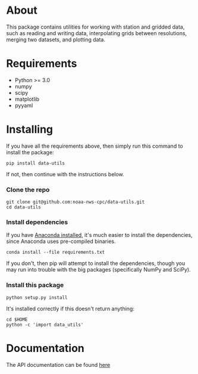 About
=====

This package contains utilities for working with station and gridded data, such as reading and writing data, interpolating grids between resolutions, merging two datasets, and plotting data.

Requirements
============

- Python >= 3.0
- numpy
- scipy
- matplotlib
- pyyaml

Installing
==========

If you have all the requirements above, then simply run this command to install the package:

    pip install data-utils

If not, then continue with the instructions below.

### Clone the repo

    git clone git@github.com:noaa-nws-cpc/data-utils.git
    cd data-utils

### Install dependencies

If you have [Anaconda installed](http://docs.continuum.io/anaconda/install.html), it's much easier to install the dependencies, since Anaconda uses pre-compiled binaries.

    conda install --file requirements.txt

If you don't, then pip will attempt to install the dependencies, though you may run into trouble with the big packages (specifically NumPy and SciPy).

### Install this package

    python setup.py install

It's installed correctly if this doesn't return anything:

    cd $HOME
    python -c 'import data_utils'

Documentation
=============

The API documentation can be found [here](http://cpcwebapps.ncep.noaa.gov/python-docs/data_utils)
